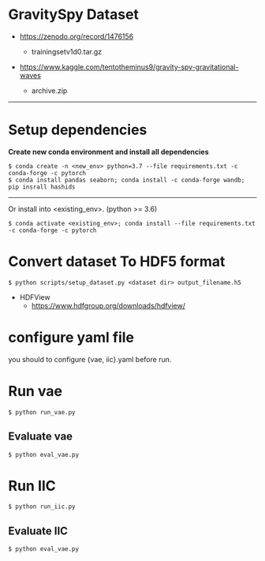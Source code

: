 # GravitySpy Dataset
   - https://zenodo.org/record/1476156
     - trainingsetv1d0.tar.gz

   - https://www.kaggle.com/tentotheminus9/gravity-spy-gravitational-waves
     - archive.zip

---

# Setup dependencies

**Create new conda environment and install all dependencies**

```
$ conda create -n <new_env> python=3.7 --file requirements.txt -c conda-forge -c pytorch
$ conda install pandas seaborn; conda install -c conda-forge wandb; pip insrall hashids
```

---
Or install into <existing_env>. (python >= 3.6)

```
$ conda activate <existing_env>; conda install --file requirements.txt -c conda-forge -c pytorch
```

# Convert dataset To HDF5 format

```
$ python scripts/setup_dataset.py <dataset dir> output_filename.h5
```
 - HDFView
   - https://www.hdfgroup.org/downloads/hdfview/

# configure yaml file
you should to configure {vae, iic}.yaml before run. 

# Run vae
```
$ python run_vae.py
```

## Evaluate vae
```
$ python eval_vae.py
```

# Run IIC
```
$ python run_iic.py
```

## Evaluate IIC
```
$ python eval_vae.py
```
